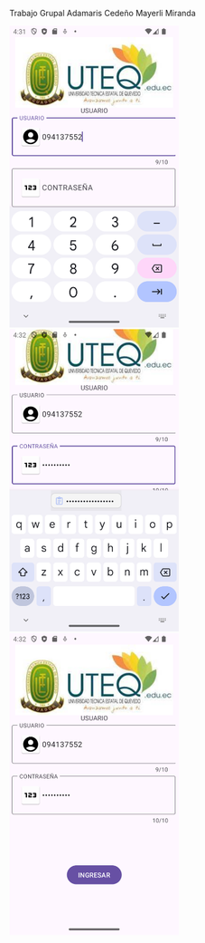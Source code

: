 Trabajo Grupal
Adamaris Cedeño
Mayerli Miranda

<img src="CAPTURA1.png" width="300" heigth="500">
<img src="CAPTURA2.png" width="300" heigth="500">
<img src="CAPTURA3.png" width="300" heigth="500">
